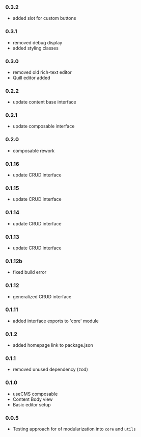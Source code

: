 ### 0.3.2
- added slot for custom buttons
### 0.3.1
- removed debug display
- added styling classes

### 0.3.0
- removed old rich-text editor
- Quill editor added

### 0.2.2
- update content base interface

### 0.2.1
- update composable interface

### 0.2.0
- composable rework

### 0.1.16
- update CRUD interface

### 0.1.15
- update CRUD interface

### 0.1.14
- update CRUD interface

### 0.1.13
- update CRUD interface
### 0.1.12b
- fixed build error
### 0.1.12
- generalized CRUD interface

### 0.1.11
- added interface exports to 'core' module

### 0.1.2
- added homepage link to package.json

### 0.1.1
- removed unused dependency (zod)

### 0.1.0
- useCMS composable
- Content Body view
- Basic editor setup

### 0.0.5
- Testing approach for of modularization into `core` and `utils`